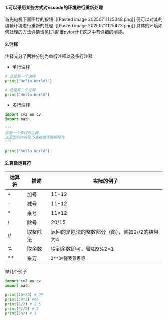 #### 1.可以采用某些方式对vscode的环境进行重新处理
首先电机下面图片的按钮
![[Pasted image 20250711125348.png]]
便可以对其的编辑环境进行重新的处理
![[Pasted image 20250711125423.png]]
具体的环境如何处理的方法详情请见[[1.配置pytorch]]这之中有详细的阐述。

#### 2.注释
注释又分了两种分别为单行注释以及多行注释
- 单行注释
```python
# 这是第一个注释
print("Hello World!")

# 这是第二个注释
print("Hello World")
```
- 多行注释
```python
import cv2 as cv
import math

"""
这是一个多行的注释
这里面的内容是不会被编译器解释的
"""

print("hello World")

```

#### 2.算数运算符

| 运算符 | 描述   | 实际的例子                      |
| --- | ---- | -------------------------- |
| +   | 加号   | 11+12                      |
| -   | 减号   | 11-12                      |
| *   | 乘号   | 11*12                      |
| /   | 除号   | 20/15                      |
| //  | 取整除法 | 返回的是除法的整数部分（商），譬如9//2的结果为4 |
| %   | 取余数  | 得到余数即可，譬如9%2=1             |
| **  | 乘方   | `2**3=懂我意思吧`               |

举几个例子
```python
import cv2 as cv
import math

print(10+29) # 39
print(30*2) #60
print(5/2) # 2.5
print(5//2) # 2
print(5%2) # 1

```


